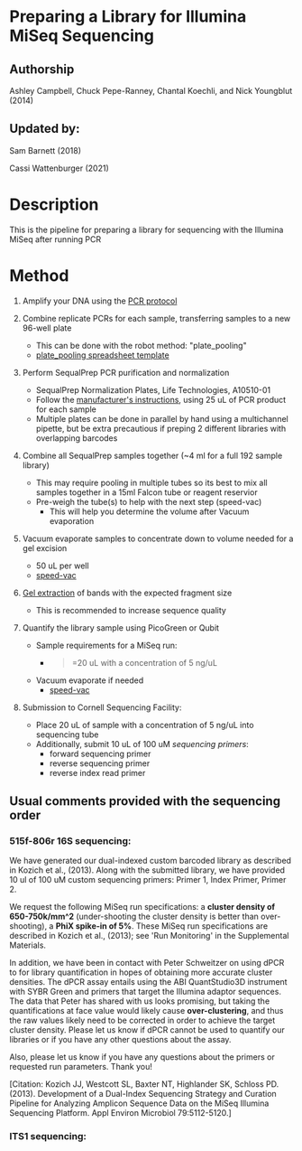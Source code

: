 Preparing a Library for Illumina MiSeq Sequencing
=================================

## Authorship

Ashley Campbell, Chuck Pepe-Ranney, Chantal Koechli, and Nick Youngblut (2014)

## Updated by:
Sam Barnett (2018)

Cassi Wattenburger (2021)

# Description
This is the pipeline for preparing a library for sequencing with the Illumina MiSeq after running PCR

# Method

1. Amplify your DNA using the [PCR protocol](../PCR/PCR_with_barcoded_primers.md)

2. Combine replicate PCRs for each sample, transferring samples to a new 96-well plate
	* This can be done with the robot method: "plate_pooling"
	* [plate_pooling spreadsheet template](../robot/template_robot_platepooling.xls)

3. Perform SequalPrep PCR purification and normalization
	* SequalPrep Normalization Plates, Life Technologies, A10510-01
	* Follow the [manufacturer's instructions](https://www.lifetechnologies.com/order/catalog/product/A1051001),
	using 25 uL of PCR product for each sample
	* Multiple plates can be done in parallel by hand using a multichannel pipette, but be extra precautious if 
	preping 2 different libraries with overlapping barcodes

4. Combine all SequalPrep samples together (~4 ml for a full 192 sample library)
	* This may require pooling in multiple tubes so its best to mix all samples together in a 15ml Falcon tube
	or reagent reservior
	* Pre-weigh the tube(s) to help with the next step (speed-vac)
		* This will help you determine the volume after Vacuum evaporation

5. Vacuum evaporate samples to concentrate down to volume needed for a gel excision
	* 50 uL per well
	* [speed-vac](../lab_equipment/speed-vac.md)
	 
6. [Gel extraction](../gel_electrophoresis/gel_extraction.md) of bands with the expected fragment size 
	* This is recommended to increase sequence quality

7. Quantify the library sample using PicoGreen or Qubit
	* Sample requirements for a MiSeq run:
		* >=20 uL with a concentration of 5 ng/uL
	* Vacuum evaporate if needed
		* [speed-vac](../lab_equipment/speed_vac.md)

8. Submission to Cornell Sequencing Facility:
	* Place 20 uL of sample with a concentration of 5 ng/uL into sequencing tube
	* Additionally, submit 10 uL of 100 uM _sequencing primers_:
		* forward sequencing primer
		* reverse sequencing primer
		* reverse index read primer

## Usual comments provided with the sequencing order

### 515f-806r 16S sequencing:

We have generated our dual-indexed custom barcoded library
as described in Kozich et al., (2013). Along with the submitted library,
we have provided 10 ul of 100 uM custom sequencing primers: 
Primer 1, Index Primer, Primer 2.

We request the following MiSeq run specifications: a __cluster density of 650-750k/mm^2__
(under-shooting the cluster density is better than over-shooting),
a __PhiX spike-in of 5%__. These MiSeq run specifications are described 
in Kozich et al., (2013); see 'Run Monitoring' in the Supplemental Materials.

In addition, we have been in contact with Peter Schweitzer on using dPCR to for library
quantification in hopes of obtaining more accurate cluster densities. 
The dPCR assay entails using the ABI QuantStudio3D instrument with SYBR Green and 
primers that target the Illumina adaptor sequences. 
The data that Peter has shared with us looks promising, but taking the quantifications
at face value would likely cause __over-clustering__, and thus the raw values likely
need to be corrected in order to achieve the target cluster density. 
Please let us know if dPCR cannot be used to quantify our libraries or if
you have any other questions about the assay.

Also, please let us know if you have any questions about the primers or requested
run parameters. Thank you!

[Citation: Kozich JJ, Westcott SL, Baxter NT, Highlander SK, Schloss PD. (2013).
Development of a Dual-Index Sequencing Strategy and Curation Pipeline
for Analyzing Amplicon Sequence Data on the MiSeq Illumina Sequencing
Platform. Appl Environ Microbiol 79:5112-5120.]

### ITS1 sequencing:
